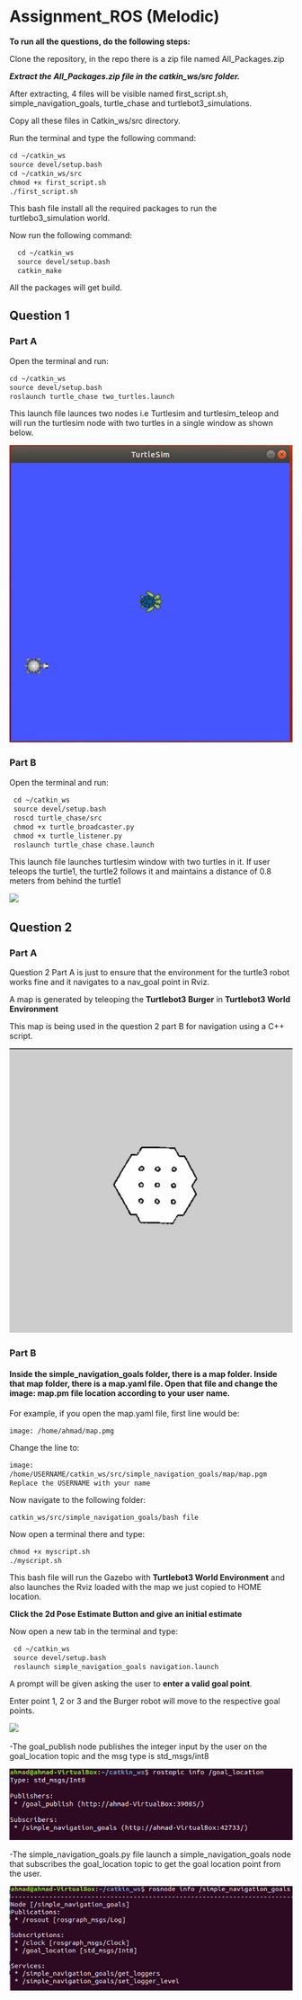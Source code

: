 # Assignment_ROS (Melodic)
**To run all the questions, do the following steps:**

Clone the repository, in the repo there is a zip file named All_Packages.zip

***Extract the **All_Packages.zip** file in the catkin_ws/src folder.***

After extracting, 4 files will be visible named first_script.sh, simple_navigation_goals, turtle_chase and turtlebot3_simulations.

Copy all these files in Catkin_ws/src directory.

Run the terminal and type the following command:

    cd ~/catkin_ws
    source devel/setup.bash
    cd ~/catkin_ws/src
    chmod +x first_script.sh
    ./first_script.sh
     
This bash file install all the required packages to run the turtlebo3_simulation world.

Now run the following command:
     
      cd ~/catkin_ws
      source devel/setup.bash
      catkin_make
     
All the packages will get build.

## Question 1
### Part A

Open the terminal and run:

    cd ~/catkin_ws
    source devel/setup.bash 
    roslaunch turtle_chase two_turtles.launch
    
This launch file launces two nodes i.e Turtlesim and turtlesim_teleop and will run the turtlesim node with two turtles in a single window as shown below.

![Screenshot of the /goal_location topic being scubscribed and published.](https://github.com/AhmadMaaz384/Assignment_ROS/blob/master/Question_1/Part_A/two_turtles_single_window.PNG)

### Part B

Open the terminal and run:

     cd ~/catkin_ws
     source devel/setup.bash
     roscd turtle_chase/src
     chmod +x turtle_broadcaster.py
     chmod +x turtle_listener.py
     roslaunch turtle_chase chase.launch
    
This launch file launches turtlesim window with two turtles in it. If user teleops the turtle1, the turtle2 follows it and maintains a distance of 0.8 meters from behind the turtle1

![](https://github.com/AhmadMaaz384/Assignment_ROS/blob/master/Question_1/Part_B/turtle_chase/Turtle_chase.gif)

## Question 2
### Part A

Question 2 Part A is just to ensure that the environment for the turtle3 robot works fine and it navigates to a nav_goal point in Rviz.

A map is generated by teleoping the **Turtlebot3 Burger** in **Turtlebot3 World Environment**

This map is being used in the question 2 part B for navigation using a C++ script.

![](https://github.com/AhmadMaaz384/Assignment_ROS/blob/master/Question_2/Part_B/simple_navigation_goals/map/Saved_map.PNG)

### Part B
#### Inside the **simple_navigation_goals** folder, there is a **map folder**. Inside that map folder, there is a map.yaml file. Open that file and change the image: map.pm file location according to your user name.

For example, if you open the map.yaml file, first line would be: 

    image: /home/ahmad/map.pmg

Change the line to:

    image: /home/USERNAME/catkin_ws/src/simple_navigation_goals/map/map.pgm
    Replace the USERNAME with your name

Now navigate to the following folder:
    
    catkin_ws/src/simple_navigation_goals/bash file
    
Now open a terminal there and type:
    
    chmod +x myscript.sh
    ./myscript.sh

This bash file will run the Gazebo with **Turtlebot3 World Environment** and also launches the Rviz loaded with the map we just copied to HOME location.


**Click the 2d Pose Estimate Button and give an initial estimate**

Now open a new tab in the terminal and type:

     cd ~/catkin_ws
     source devel/setup.bash 
     roslaunch simple_navigation_goals navigation.launch
    
A prompt will be given asking the user to **enter a valid goal point**.

Enter point 1, 2 or 3 and the Burger robot will move to the respective goal points.

![](https://github.com/AhmadMaaz384/Assignment_ROS/blob/master/Question_2/Part_B/navigation.gif)

-The goal_publish node publishes the integer input by the user on the goal_location topic and the msg type is std_msgs/int8

![Screenshot of the /goal_location topic being scubscribed and published.](https://github.com/AhmadMaaz384/Assignment_ROS/blob/master/Question_2/Part_B/goal_location.PNG)

-The simple_navigation_goals.py file launch a simple_navigation_goals node that subscribes the goal_location topic to get the goal location point from the user.

![Screenshot of the /goal_location topic being scubscribed and published.](https://github.com/AhmadMaaz384/Assignment_ROS/blob/master/Question_2/Part_B/simple_navigation_goal_node.PNG)


